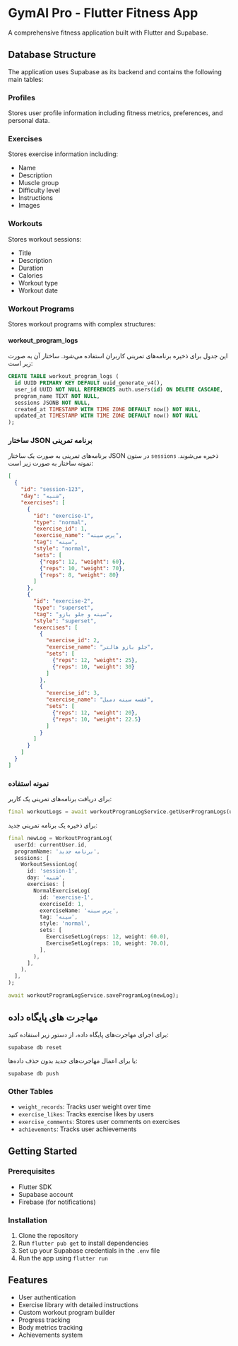 # GymAI Pro - Flutter Fitness App

A comprehensive fitness application built with Flutter and Supabase.

## Database Structure

The application uses Supabase as its backend and contains the following main tables:

### Profiles

Stores user profile information including fitness metrics, preferences, and personal data.

### Exercises

Stores exercise information including:
- Name
- Description
- Muscle group
- Difficulty level
- Instructions
- Images

### Workouts

Stores workout sessions:
- Title
- Description
- Duration
- Calories
- Workout type
- Workout date

### Workout Programs

Stores workout programs with complex structures:

#### workout_program_logs
این جدول برای ذخیره برنامه‌های تمرینی کاربران استفاده می‌شود. ساختار آن به صورت زیر است:

```sql
CREATE TABLE workout_program_logs (
  id UUID PRIMARY KEY DEFAULT uuid_generate_v4(),
  user_id UUID NOT NULL REFERENCES auth.users(id) ON DELETE CASCADE,
  program_name TEXT NOT NULL,
  sessions JSONB NOT NULL,
  created_at TIMESTAMP WITH TIME ZONE DEFAULT now() NOT NULL,
  updated_at TIMESTAMP WITH TIME ZONE DEFAULT now() NOT NULL
);
```

### ساختار JSON برنامه تمرینی

برنامه‌های تمرینی به صورت یک ساختار JSON در ستون `sessions` ذخیره می‌شوند. نمونه ساختار به صورت زیر است:

```json
[
  {
    "id": "session-123",
    "day": "شنبه",
    "exercises": [
      {
        "id": "exercise-1",
        "type": "normal",
        "exercise_id": 1,
        "exercise_name": "پرس سینه",
        "tag": "سینه",
        "style": "normal",
        "sets": [
          {"reps": 12, "weight": 60},
          {"reps": 10, "weight": 70},
          {"reps": 8, "weight": 80}
        ]
      },
      {
        "id": "exercise-2",
        "type": "superset",
        "tag": "سینه و جلو بازو",
        "style": "superset",
        "exercises": [
          {
            "exercise_id": 2,
            "exercise_name": "جلو بازو هالتر",
            "sets": [
              {"reps": 12, "weight": 25},
              {"reps": 10, "weight": 30}
            ]
          },
          {
            "exercise_id": 3,
            "exercise_name": "قفسه سینه دمبل",
            "sets": [
              {"reps": 12, "weight": 20},
              {"reps": 10, "weight": 22.5}
            ]
          }
        ]
      }
    ]
  }
]
```

### نمونه استفاده

برای دریافت برنامه‌های تمرینی یک کاربر:

```dart
final workoutLogs = await workoutProgramLogService.getUserProgramLogs(userId);
```

برای ذخیره یک برنامه تمرینی جدید:

```dart
final newLog = WorkoutProgramLog(
  userId: currentUser.id,
  programName: 'برنامه جدید',
  sessions: [
    WorkoutSessionLog(
      id: 'session-1',
      day: 'شنبه',
      exercises: [
        NormalExerciseLog(
          id: 'exercise-1',
          exerciseId: 1,
          exerciseName: 'پرس سینه',
          tag: 'سینه',
          style: 'normal',
          sets: [
            ExerciseSetLog(reps: 12, weight: 60.0),
            ExerciseSetLog(reps: 10, weight: 70.0),
          ],
        ),
      ],
    ),
  ],
);

await workoutProgramLogService.saveProgramLog(newLog);
```

## مهاجرت های پایگاه داده

برای اجرای مهاجرت‌های پایگاه داده، از دستور زیر استفاده کنید:

```
supabase db reset
```

یا برای اعمال مهاجرت‌های جدید بدون حذف داده‌ها:

```
supabase db push
```

### Other Tables

- `weight_records`: Tracks user weight over time
- `exercise_likes`: Tracks exercise likes by users
- `exercise_comments`: Stores user comments on exercises
- `achievements`: Tracks user achievements

## Getting Started

### Prerequisites

- Flutter SDK
- Supabase account
- Firebase (for notifications)

### Installation

1. Clone the repository
2. Run `flutter pub get` to install dependencies
3. Set up your Supabase credentials in the `.env` file
4. Run the app using `flutter run`

## Features

- User authentication
- Exercise library with detailed instructions
- Custom workout program builder
- Progress tracking
- Body metrics tracking
- Achievements system
